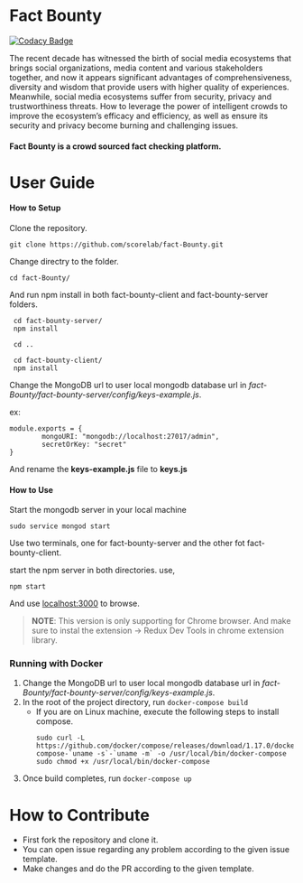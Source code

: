 # Fact Bounty

[![Codacy Badge](https://api.codacy.com/project/badge/Grade/7574ef8d36d8451fa979a42e2884504f)](https://app.codacy.com/app/ivantha/fact-Bounty?utm_source=github.com&utm_medium=referral&utm_content=scorelab/fact-Bounty&utm_campaign=Badge_Grade_Settings)

The recent decade has witnessed the birth of social media ecosystems that brings social organizations, media content and various stakeholders together, and now it appears significant advantages of comprehensiveness, diversity and wisdom that provide users with higher quality of experiences. Meanwhile, social media ecosystems suffer from security, privacy and trustworthiness threats. How to leverage the power of intelligent crowds to improve the ecosystem’s efficacy and efficiency, as well as ensure its security and privacy become burning and challenging issues.

#### Fact Bounty is a crowd sourced fact checking platform.

# User Guide

#### How to Setup

Clone the repository.

`git clone https://github.com/scorelab/fact-Bounty.git`

Change directry to the folder.

`cd fact-Bounty/`

And run npm install in both fact-bounty-client and fact-bounty-server folders.

```
 cd fact-bounty-server/
 npm install
 
 cd ..
 
 cd fact-bounty-client/
 npm install
```

Change the MongoDB url to user local mongodb database url in *fact-Bounty/fact-bounty-server/config/keys-example.js*.

ex:
```
module.exports = {
        mongoURI: "mongodb://localhost:27017/admin",
        secretOrKey: "secret"
}
```
And rename the **keys-example.js** file to **keys.js**

#### How to Use

Start the mongodb server in your local machine

`sudo service mongod start`

Use two terminals, one for fact-bounty-server and the other fot fact-bounty-client.

start the npm server in both directories. use,

`npm start`

And use [localhost:3000](https://) to browse.

> **NOTE**: This version is only supporting for Chrome browser. And make sure to instal the extension -> Redux Dev Tools in chrome extension library.
>

### Running with Docker

1. Change the MongoDB url to user local mongodb database url in *fact-Bounty/fact-bounty-server/config/keys-example.js*.
2. In the root of the project directory, run `docker-compose build`
   - If you are on Linux machine, execute the following steps to install compose. 
     ```
     sudo curl -L https://github.com/docker/compose/releases/download/1.17.0/docker-compose-`uname -s`-`uname -m` -o /usr/local/bin/docker-compose
     sudo chmod +x /usr/local/bin/docker-compose
     ```
3. Once build completes, run `docker-compose up`

# How to Contribute

- First fork the repository and clone it.
- You can open issue regarding any problem according to the given issue template.
- Make changes and do the PR according to the given template.
